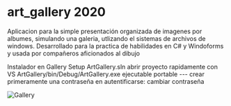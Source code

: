 # art_gallery 2020

Aplicacion para la simple presentación organizada de imagenes por albumes, simulando una galeria, utlizando el sistemas de archivos de windows.
Desarrollado para la practica de habilidades en C# y Windoforms y usada por compañeros aficionados al dibujo

Instalador en Gallery Setup
ArtGallery.sln abrir proyecto rapidamente con VS
ArtGallery/bin/Debug/ArtGallery.exe ejecutable portable --- crear primeramente una contraseña en autentificarse: cambiar contraseña


![Gallery](https://user-images.githubusercontent.com/83260263/128263287-4fb3c487-8261-44fb-b49a-243e80b63758.jpg)
